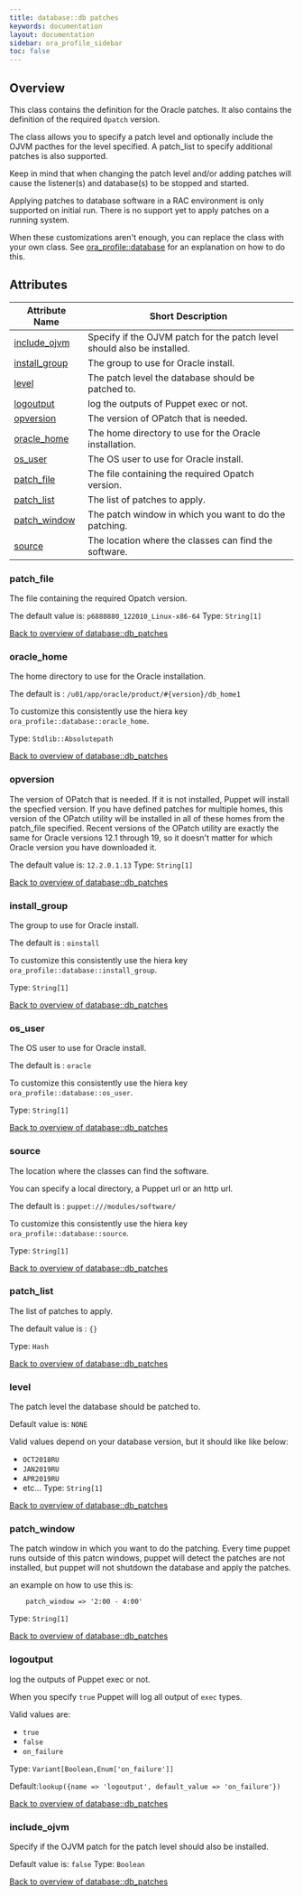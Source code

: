 ```yaml
---
title: database::db patches
keywords: documentation
layout: documentation
sidebar: ora_profile_sidebar
toc: false
---
```

## Overview

This class contains the definition for the Oracle patches. It also contains the definition of the required `Opatch` version.

The class allows you to specify a patch level and optionally include the OJVM pacthes for the level specified.
A patch_list to specify additional patches is also supported.

Keep in mind that when changing the patch level and/or adding patches will cause the listener(s) and database(s) to be stopped and started.

Applying patches to database software in a RAC environment is only supported on initial run.
There is no support yet to apply patches on a running system.

When these customizations aren't enough, you can replace the class with your own class. See [ora_profile::database](./database.html) for an explanation on how to do this.





## Attributes



Attribute Name                                       | Short Description                                                       |
---------------------------------------------------- | ----------------------------------------------------------------------- |
[include_ojvm](#database::db_patches_include_ojvm)   | Specify if the OJVM patch for the patch level should also be installed. |
[install_group](#database::db_patches_install_group) | The group to use for Oracle install.                                    |
[level](#database::db_patches_level)                 | The patch level the database should be patched to.                      |
[logoutput](#database::db_patches_logoutput)         | log the outputs of Puppet exec or not.                                  |
[opversion](#database::db_patches_opversion)         | The version of OPatch that is needed.                                   |
[oracle_home](#database::db_patches_oracle_home)     | The home directory to use for the Oracle installation.                  |
[os_user](#database::db_patches_os_user)             | The OS user to use for Oracle install.                                  |
[patch_file](#database::db_patches_patch_file)       | The file containing the required Opatch version.                        |
[patch_list](#database::db_patches_patch_list)       | The list of patches to apply.                                           |
[patch_window](#database::db_patches_patch_window)   | The patch window in which you want to do the patching.                  |
[source](#database::db_patches_source)               | The location where the classes can find the software.                   |




### patch_file<a name='database::db_patches_patch_file'>

The file containing the required Opatch version.

The default value is: `p6880880_122010_Linux-x86-64`
Type: `String[1]`


[Back to overview of database::db_patches](#attributes)

### oracle_home<a name='database::db_patches_oracle_home'>

The home directory to use for the Oracle installation.

The default is : `/u01/app/oracle/product/#{version}/db_home1`

To customize this consistently use the hiera key `ora_profile::database::oracle_home`.


Type: `Stdlib::Absolutepath`


[Back to overview of database::db_patches](#attributes)

### opversion<a name='database::db_patches_opversion'>

The version of OPatch that is needed. If it is not installed, Puppet will install the specfied version.
If you have defined patches for multiple homes, this version of the OPatch utility will be installed
in all of these homes from the patch_file specified. Recent versions of the OPatch utility are exactly
the same for Oracle versions 12.1 through 19, so it doesn't matter for which Oracle version you have
downloaded it.

The default value is: `12.2.0.1.13`
Type: `String[1]`


[Back to overview of database::db_patches](#attributes)

### install_group<a name='database::db_patches_install_group'>

The group to use for Oracle install.

The default is : `oinstall`

To customize this consistently use the hiera key `ora_profile::database::install_group`.

Type: `String[1]`


[Back to overview of database::db_patches](#attributes)

### os_user<a name='database::db_patches_os_user'>

The OS user to use for Oracle install.

The default is : `oracle`

To customize this consistently use the hiera key `ora_profile::database::os_user`.

Type: `String[1]`


[Back to overview of database::db_patches](#attributes)

### source<a name='database::db_patches_source'>

The location where the classes can find the software. 

You can specify a local directory, a Puppet url or an http url.

The default is : `puppet:///modules/software/`

To customize this consistently use the hiera key `ora_profile::database::source`.

Type: `String[1]`


[Back to overview of database::db_patches](#attributes)

### patch_list<a name='database::db_patches_patch_list'>

The list of patches to apply.

The default value is : `{}`


Type: `Hash`


[Back to overview of database::db_patches](#attributes)

### level<a name='database::db_patches_level'>

The patch level the database should be patched to.

Default value is: `NONE`

Valid values depend on your database version, but it should like like below:

- `OCT2018RU`
- `JAN2019RU`
- `APR2019RU`
- etc...
Type: `String[1]`


[Back to overview of database::db_patches](#attributes)

### patch_window<a name='database::db_patches_patch_window'>

The patch window in which you want to do the patching. Every time puppet runs outside of this patcn windows, puppet will detect the patches are not installed, but puppet will not shutdown the database and apply the patches.

an example on how to use this is:

        patch_window => '2:00 - 4:00'

Type: `String[1]`


[Back to overview of database::db_patches](#attributes)

### logoutput<a name='database::db_patches_logoutput'>

log the outputs of Puppet exec or not.

When you specify `true` Puppet will log all output of `exec` types.

Valid values are:

- `true`
- `false`
- `on_failure`

Type: `Variant[Boolean,Enum['on_failure']]`

Default:`lookup({name => 'logoutput', default_value => 'on_failure'})`

[Back to overview of database::db_patches](#attributes)

### include_ojvm<a name='database::db_patches_include_ojvm'>

Specify if the OJVM patch for the patch level should also be installed.

Default value is: `false`
Type: `Boolean`


[Back to overview of database::db_patches](#attributes)
